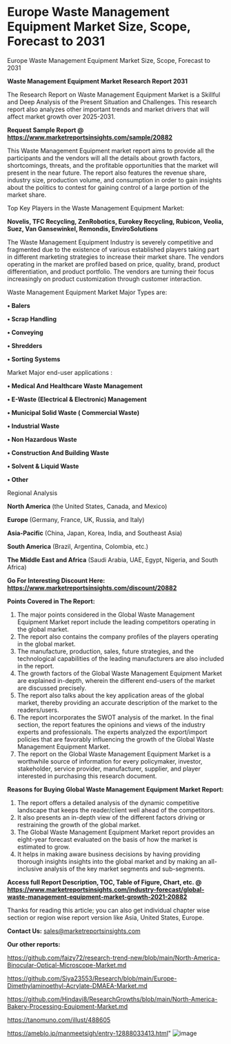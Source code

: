 # Europe Waste Management Equipment Market Size, Scope, Forecast to 2031
Europe Waste Management Equipment Market Size, Scope, Forecast to 2031

<strong>Waste Management Equipment Market Research Report 2031</strong>

The Research Report on Waste Management Equipment Market is a Skillful and Deep Analysis of the Present Situation and Challenges. This research report also analyzes other important trends and market drivers that will affect market growth over 2025-2031.

<strong>Request Sample Report @ <a href=https://www.marketreportsinsights.com/sample/20882>https://www.marketreportsinsights.com/sample/20882</a></strong>

This Waste Management Equipment market report aims to provide all the participants and the vendors will all the details about growth factors, shortcomings, threats, and the profitable opportunities that the market will present in the near future. The report also features the revenue share, industry size, production volume, and consumption in order to gain insights about the politics to contest for gaining control of a large portion of the market share.

Top Key Players in the Waste Management Equipment Market:

<strong>Novelis, TFC Recycling, ZenRobotics, Eurokey Recycling, Rubicon, Veolia, Suez, Van Gansewinkel, Remondis, EnviroSolutions</strong>

The Waste Management Equipment Industry is severely competitive and fragmented due to the existence of various established players taking part in different marketing strategies to increase their market share. The vendors operating in the market are profiled based on price, quality, brand, product differentiation, and product portfolio. The vendors are turning their focus increasingly on product customization through customer interaction.

Waste Management Equipment Market Major Types are:

<strong>• Balers

• Scrap Handling

• Conveying

• Shredders

• Sorting Systems</strong>

Market Major end-user applications :

<strong>• Medical And Healthcare Waste Management

• E-Waste (Electrical & Electronic) Management

• Municipal Solid Waste ( Commercial Waste)

• Industrial Waste

• Non Hazardous Waste

• Construction And Building Waste

• Solvent & Liquid Waste

• Other</strong>

Regional Analysis

</u><strong><b>North America</b></strong> (the United States, Canada, and Mexico)

<strong><b>Europe </b></strong>(Germany, France, UK, Russia, and Italy)

<strong><b>Asia-Pacific</b></strong> (China, Japan, Korea, India, and Southeast Asia)

<strong><b>South America</b></strong> (Brazil, Argentina, Colombia, etc.)

<strong><b>The Middle East and Africa</b></strong> (Saudi Arabia, UAE, Egypt, Nigeria, and South Africa)

<strong>Go For Interesting Discount Here: <a href=https://www.marketreportsinsights.com/discount/20882>https://www.marketreportsinsights.com/discount/20882</a></strong>

<strong>Points Covered in The Report:</strong>
<ol>
  <li>The major points considered in the Global Waste Management Equipment Market report include the leading competitors operating in the global market.</li>
  <li>The report also contains the company profiles of the players operating in the global market.</li>
  <li>The manufacture, production, sales, future strategies, and the technological capabilities of the leading manufacturers are also included in the report.</li>
  <li>The growth factors of the Global Waste Management Equipment Market are explained in-depth, wherein the different end-users of the market are discussed precisely.</li>
  <li>The report also talks about the key application areas of the global market, thereby providing an accurate description of the market to the readers/users.</li>
  <li>The report incorporates the SWOT analysis of the market. In the final section, the report features the opinions and views of the industry experts and professionals. The experts analyzed the export/import policies that are favorably influencing the growth of the Global Waste Management Equipment Market.</li>
  <li>The report on the Global Waste Management Equipment Market is a worthwhile source of information for every policymaker, investor, stakeholder, service provider, manufacturer, supplier, and player interested in purchasing this research document.</li>
</ol>
<strong>Reasons for Buying Global Waste Management Equipment Market Report:</strong>

<ol>
  <li>The report offers a detailed analysis of the dynamic competitive landscape that keeps the reader/client well ahead of the competitors.</li>
  <li>It also presents an in-depth view of the different factors driving or restraining the growth of the global market.</li>
  <li>The Global Waste Management Equipment Market report provides an eight-year forecast evaluated on the basis of how the market is estimated to grow.</li>
  <li>It helps in making aware business decisions by having providing thorough insights insights into the global market and by making an all-inclusive analysis of the key market segments and sub-segments.</li>
</ol>
<strong>Access full Report Description, TOC, Table of Figure, Chart, etc. @ <a href=https://www.marketreportsinsights.com/industry-forecast/global-waste-management-equipment-market-growth-2021-20882>https://www.marketreportsinsights.com/industry-forecast/global-waste-management-equipment-market-growth-2021-20882</a></strong>


Thanks for reading this article; you can also get individual chapter wise section or region wise report version like Asia, United States, Europe.

<strong>Contact Us:</strong>
sales@marketreportsinsights.com

<strong>Our other reports:</strong>

<a href=https://github.com/faizy72/research-trend-new/blob/main/North-America-Binocular-Optical-Microscope-Market.md>https://github.com/faizy72/research-trend-new/blob/main/North-America-Binocular-Optical-Microscope-Market.md</a>

<a href=https://github.com/Siya23553/Research/blob/main/Europe-Dimethylaminoethyl-Acrylate-DMAEA-Market.md>https://github.com/Siya23553/Research/blob/main/Europe-Dimethylaminoethyl-Acrylate-DMAEA-Market.md</a>

<a href=https://github.com/Hindavi8/ResearchGrowths/blob/main/North-America-Bakery-Processing-Equipment-Market.md>https://github.com/Hindavi8/ResearchGrowths/blob/main/North-America-Bakery-Processing-Equipment-Market.md</a>

<a href=https://tanomuno.com/illust/488605>https://tanomuno.com/illust/488605</a>

<a href=https://ameblo.jp/manmeetsigh/entry-12888033413.html>https://ameblo.jp/manmeetsigh/entry-12888033413.html</a>"
![image](https://github.com/user-attachments/assets/b76f2ee0-cb38-474c-ad5c-3202273b31f0)

